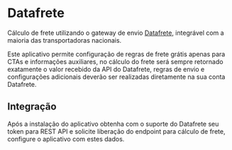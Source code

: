 # Datafrete

Cálculo de frete utilizando o gateway de envio [Datafrete](https://www.datafrete.com/), integrável com a maioria das transportadoras nacionais.

Este aplicativo permite configuração de regras de frete grátis apenas para CTAs e informações auxiliares, no cálculo do frete será sempre retornado exatamente o valor recebido da API do Datafrete, regras de envio e configurações adicionais deverão ser realizadas diretamente na sua conta Datafrete.

## Integração

Após a instalação do aplicativo obtenha com o suporte do Datafrete seu token para REST API e solicite liberação do endpoint para cálculo de frete, configure o aplicativo com estes dados.
